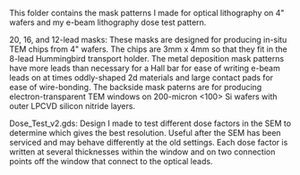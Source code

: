 This folder contains the mask patterns I made for optical lithography on 4" wafers and my e-beam lithography dose test pattern.

20, 16, and 12-lead masks: These masks are designed for producing in-situ TEM chips from 4" wafers. The chips are 3mm x 4mm so that they fit in the 8-lead Hummingbird transport holder. The metal deposition mask patterns have more leads than necessary for a Hall bar for ease of writing e-beam leads on at times oddly-shaped 2d materials and large contact pads for ease of wire-bonding. The backside mask paterns are for producing electron-transparent TEM windows on 200-micron <100> Si wafers with outer LPCVD silicon nitride layers.

Dose_Test_v2.gds: Design I made to test different dose factors in the SEM to determine which gives the best resolution. Useful after the SEM has been serviced and may behave differently at the old settings. Each dose factor is written at several thicknesses within the window and on two connection points off the window that connect to the optical leads.
